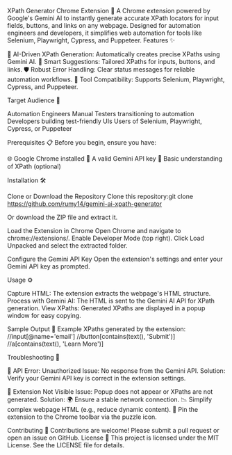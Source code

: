 XPath Generator Chrome Extension 🚀
A Chrome extension powered by Google's Gemini AI to instantly generate accurate XPath locators for input fields, buttons, and links on any webpage. Designed for automation engineers and developers, it simplifies web automation for tools like Selenium, Playwright, Cypress, and Puppeteer.
Features ✨

🌟 AI-Driven XPath Generation: Automatically creates precise XPaths using Gemini AI.
🧠 Smart Suggestions: Tailored XPaths for inputs, buttons, and links.
🛡️ Robust Error Handling: Clear status messages for reliable automation workflows.
🔄 Tool Compatibility: Supports Selenium, Playwright, Cypress, and Puppeteer.

Target Audience 👥

Automation Engineers
Manual Testers transitioning to automation
Developers building test-friendly UIs
Users of Selenium, Playwright, Cypress, or Puppeteer

Prerequisites 📋
Before you begin, ensure you have:

🌐 Google Chrome installed
🔑 A valid Gemini API key
📖 Basic understanding of XPath (optional)

Installation 🛠️

Clone or Download the Repository
Clone this repository:git clone https://github.com/rumy14/gemini-ai-xpath-generator

Or download the ZIP file and extract it.


Load the Extension in Chrome
Open Chrome and navigate to chrome://extensions/.
Enable Developer Mode (top right).
Click Load Unpacked and select the extracted folder.


Configure the Gemini API Key
Open the extension's settings and enter your Gemini API key as prompted.



Usage ⚙️

Capture HTML: The extension extracts the webpage's HTML structure.
Process with Gemini AI: The HTML is sent to the Gemini AI API for XPath generation.
View XPaths: Generated XPaths are displayed in a popup window for easy copying.

Sample Output 📜
Example XPaths generated by the extension:
//input[@name='email']
//button[contains(text(), 'Submit')]
//a[contains(text(), 'Learn More')]

Troubleshooting 🐞

🔐 API Error: Unauthorized
Issue: No response from the Gemini API.
Solution: Verify your Gemini API key is correct in the extension settings.


🚫 Extension Not Visible
Issue: Popup does not appear or XPaths are not generated.
Solution:
🌍 Ensure a stable network connection.
📉 Simplify complex webpage HTML (e.g., reduce dynamic content).
📌 Pin the extension to the Chrome toolbar via the puzzle icon.





Contributing 🤝
Contributions are welcome! Please submit a pull request or open an issue on GitHub.
License 📄
This project is licensed under the MIT License. See the LICENSE file for details.
